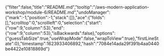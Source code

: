 {"filter":false,"title":"README.md","tooltip":"/aws-modern-application-workshop/module-6/README.md","undoManager":{"mark":-1,"position":-1,"stack":[]},"ace":{"folds":[],"scrolltop":0,"scrollleft":0,"selection":{"start":{"row":9,"column":53},"end":{"row":9,"column":53},"isBackwards":false},"options":{"guessTabSize":true,"useWrapMode":false,"wrapToView":true},"firstLineState":0},"timestamp":1623933406892,"hash":"7084e14ada29f391b4aa0440be4422e10818869d"}